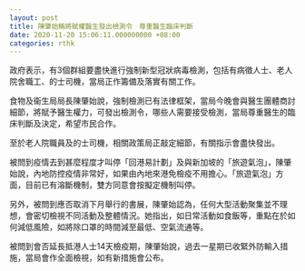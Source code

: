 ```yaml
---
layout: post
title: 陳肇始稱將賦權醫生發出檢測令　尊重醫生臨床判斷
date: 2020-11-20 15:06:11.000000000 +08:00
categories: rthk
---
```


政府表示，有3個群組要盡快進行強制新型冠狀病毒檢測，包括有病徵人士、老人院舍職工、的士司機，當局正作籌備及落實有關工作。

食物及衞生局局長陳肇始說，強制檢測已有法律框架，當局今晚會與醫生團體商討細節，將賦予醫生權力，可發出檢測令，哪些人需要接受檢測，當局尊重醫生的臨床判斷及決定，希望市民合作。

至於老人院職員及的士司機，相關政策局正敲定細節，有關指示會盡快發出。

被問到疫情去到甚麼程度才叫停「回港易計劃」及與新加坡的「旅遊氣泡」，陳肇始說，內地防控疫情非常好，如果由內地來港免檢疫不用擔心。「旅遊氣泡」方面，目前已有溶斷機制，雙方同意會按擬定機制叫停。

另外，被問到應否取消下月舉行的書展，陳肇始認為，任何大型活動聚集並不理想，會密切檢視不同活動及整體情況。她指出，如日常活動如食飯等，重點在於如何減低風險，如將除口罩的時間減至最低、空氣流通等。

被問到會否延長抵港人士14天檢疫期，陳肇始說，過去一星期已收緊外防輸入措施，當局會作全面檢視，如有新措施會公布。
